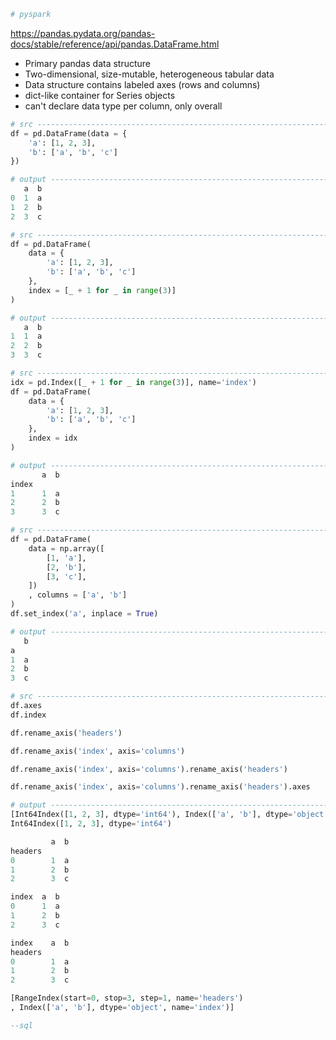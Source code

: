 
```python
# pyspark

```

https://pandas.pydata.org/pandas-docs/stable/reference/api/pandas.DataFrame.html
+ Primary pandas data structure
+ Two-dimensional, size-mutable, heterogeneous tabular data
+ Data structure contains labeled axes (rows and columns)
+ dict-like container for Series objects
+ can't declare data type per column, only overall
```python
# src ------------------------------------------------------------------
df = pd.DataFrame(data = {
    'a': [1, 2, 3],
    'b': ['a', 'b', 'c']
})

# output ---------------------------------------------------------------
   a  b
0  1  a
1  2  b
2  3  c
```

```python
# src ------------------------------------------------------------------
df = pd.DataFrame(
    data = {
        'a': [1, 2, 3],
        'b': ['a', 'b', 'c']
    },
    index = [_ + 1 for _ in range(3)]
)

# output ---------------------------------------------------------------
   a  b
1  1  a
2  2  b
3  3  c
```

```python
# src ------------------------------------------------------------------
idx = pd.Index([_ + 1 for _ in range(3)], name='index')
df = pd.DataFrame(
    data = {
        'a': [1, 2, 3],
        'b': ['a', 'b', 'c']
    },
    index = idx
)

# output ---------------------------------------------------------------
       a  b
index
1      1  a
2      2  b
3      3  c
```

```python
# src ------------------------------------------------------------------
df = pd.DataFrame(
    data = np.array([
        [1, 'a'],
        [2, 'b'],
        [3, 'c'],
    ])
    , columns = ['a', 'b']
)
df.set_index('a', inplace = True)

# output ---------------------------------------------------------------
   b
a
1  a
2  b
3  c
```

```python
# src ------------------------------------------------------------------
df.axes
df.index

df.rename_axis('headers')

df.rename_axis('index', axis='columns')

df.rename_axis('index', axis='columns').rename_axis('headers')

df.rename_axis('index', axis='columns').rename_axis('headers').axes

# output ---------------------------------------------------------------
[Int64Index([1, 2, 3], dtype='int64'), Index(['a', 'b'], dtype='object')]
Int64Index([1, 2, 3], dtype='int64')

         a  b
headers
0        1  a
1        2  b
2        3  c

index  a  b
0      1  a
1      2  b
2      3  c

index    a  b
headers
0        1  a
1        2  b
2        3  c

[RangeIndex(start=0, stop=3, step=1, name='headers')
, Index(['a', 'b'], dtype='object', name='index')]
```

```sql
--sql

```
